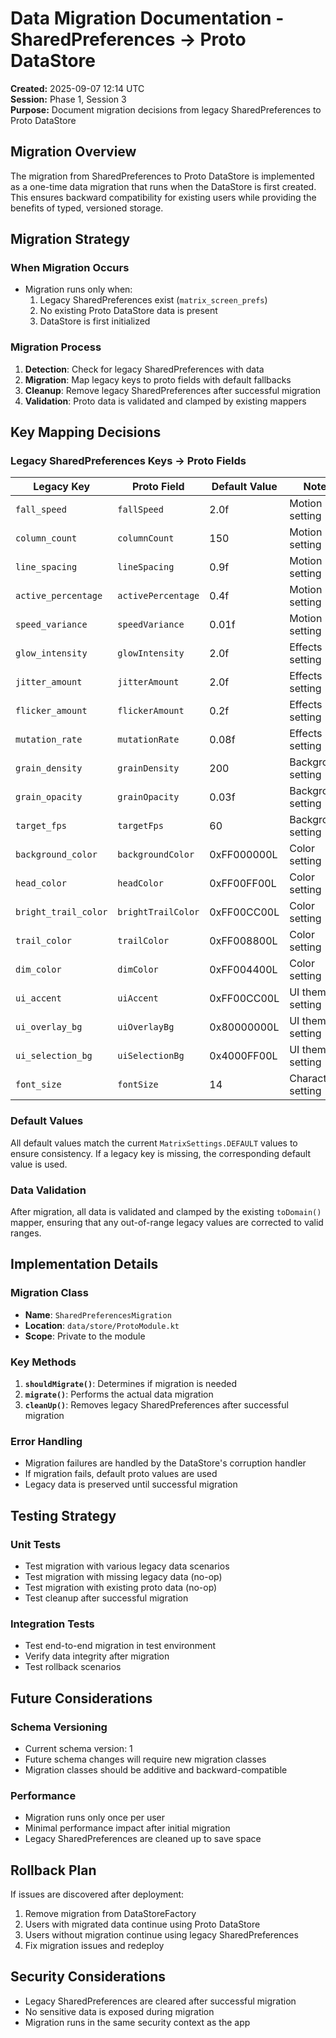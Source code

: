 # Data Migration Documentation - SharedPreferences → Proto DataStore

**Created:** 2025-09-07 12:14 UTC  
**Session:** Phase 1, Session 3  
**Purpose:** Document migration decisions from legacy SharedPreferences to Proto DataStore

## Migration Overview

The migration from SharedPreferences to Proto DataStore is implemented as a one-time data migration that runs when the DataStore is first created. This ensures backward compatibility for existing users while providing the benefits of typed, versioned storage.

## Migration Strategy

### When Migration Occurs
- Migration runs only when:
  1. Legacy SharedPreferences exist (`matrix_screen_prefs`)
  2. No existing Proto DataStore data is present
  3. DataStore is first initialized

### Migration Process
1. **Detection**: Check for legacy SharedPreferences with data
2. **Migration**: Map legacy keys to proto fields with default fallbacks
3. **Cleanup**: Remove legacy SharedPreferences after successful migration
4. **Validation**: Proto data is validated and clamped by existing mappers

## Key Mapping Decisions

### Legacy SharedPreferences Keys → Proto Fields

| Legacy Key | Proto Field | Default Value | Notes |
|------------|-------------|---------------|-------|
| `fall_speed` | `fallSpeed` | 2.0f | Motion setting |
| `column_count` | `columnCount` | 150 | Motion setting |
| `line_spacing` | `lineSpacing` | 0.9f | Motion setting |
| `active_percentage` | `activePercentage` | 0.4f | Motion setting |
| `speed_variance` | `speedVariance` | 0.01f | Motion setting |
| `glow_intensity` | `glowIntensity` | 2.0f | Effects setting |
| `jitter_amount` | `jitterAmount` | 2.0f | Effects setting |
| `flicker_amount` | `flickerAmount` | 0.2f | Effects setting |
| `mutation_rate` | `mutationRate` | 0.08f | Effects setting |
| `grain_density` | `grainDensity` | 200 | Background setting |
| `grain_opacity` | `grainOpacity` | 0.03f | Background setting |
| `target_fps` | `targetFps` | 60 | Background setting |
| `background_color` | `backgroundColor` | 0xFF000000L | Color setting |
| `head_color` | `headColor` | 0xFF00FF00L | Color setting |
| `bright_trail_color` | `brightTrailColor` | 0xFF00CC00L | Color setting |
| `trail_color` | `trailColor` | 0xFF008800L | Color setting |
| `dim_color` | `dimColor` | 0xFF004400L | Color setting |
| `ui_accent` | `uiAccent` | 0xFF00CC00L | UI theme setting |
| `ui_overlay_bg` | `uiOverlayBg` | 0x80000000L | UI theme setting |
| `ui_selection_bg` | `uiSelectionBg` | 0x4000FF00L | UI theme setting |
| `font_size` | `fontSize` | 14 | Character setting |

### Default Values
All default values match the current `MatrixSettings.DEFAULT` values to ensure consistency. If a legacy key is missing, the corresponding default value is used.

### Data Validation
After migration, all data is validated and clamped by the existing `toDomain()` mapper, ensuring that any out-of-range legacy values are corrected to valid ranges.

## Implementation Details

### Migration Class
- **Name**: `SharedPreferencesMigration`
- **Location**: `data/store/ProtoModule.kt`
- **Scope**: Private to the module

### Key Methods
1. **`shouldMigrate()`**: Determines if migration is needed
2. **`migrate()`**: Performs the actual data migration
3. **`cleanUp()`**: Removes legacy SharedPreferences after successful migration

### Error Handling
- Migration failures are handled by the DataStore's corruption handler
- If migration fails, default proto values are used
- Legacy data is preserved until successful migration

## Testing Strategy

### Unit Tests
- Test migration with various legacy data scenarios
- Test migration with missing legacy data (no-op)
- Test migration with existing proto data (no-op)
- Test cleanup after successful migration

### Integration Tests
- Test end-to-end migration in test environment
- Verify data integrity after migration
- Test rollback scenarios

## Future Considerations

### Schema Versioning
- Current schema version: 1
- Future schema changes will require new migration classes
- Migration classes should be additive and backward-compatible

### Performance
- Migration runs only once per user
- Minimal performance impact after initial migration
- Legacy SharedPreferences are cleaned up to save space

## Rollback Plan

If issues are discovered after deployment:
1. Remove migration from DataStoreFactory
2. Users with migrated data continue using Proto DataStore
3. Users without migration continue using legacy SharedPreferences
4. Fix migration issues and redeploy

## Security Considerations

- Legacy SharedPreferences are cleared after successful migration
- No sensitive data is exposed during migration
- Migration runs in the same security context as the app

